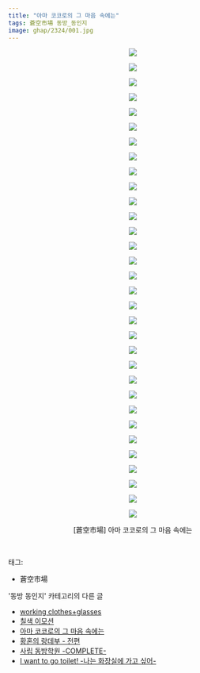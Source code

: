 ```yaml
---
title: "아마 코코로의 그 마음 속에는"
tags: 蒼空市場 동방_동인지
image: ghap/2324/001.jpg
---
```

<div class="article">
<p style="text-align: center; clear: none; float: none;"><img src="{{ site.nasurl }}/ghap/2324/001.jpg"/></p>
<p style="text-align: center; clear: none; float: none;"><img src="{{ site.nasurl }}/ghap/2324/002.jpg"/></p>
<p style="text-align: center; clear: none; float: none;"><img src="{{ site.nasurl }}/ghap/2324/003.jpg"/></p>
<p style="text-align: center; clear: none; float: none;"><img src="{{ site.nasurl }}/ghap/2324/004.jpg"/></p>
<p style="text-align: center; clear: none; float: none;"><img src="{{ site.nasurl }}/ghap/2324/005.jpg"/></p>
<p style="text-align: center; clear: none; float: none;"><img src="{{ site.nasurl }}/ghap/2324/006.jpg"/></p>
<p style="text-align: center; clear: none; float: none;"><img src="{{ site.nasurl }}/ghap/2324/007.jpg"/></p>
<p style="text-align: center; clear: none; float: none;"><img src="{{ site.nasurl }}/ghap/2324/008.jpg"/></p>
<p style="text-align: center; clear: none; float: none;"><img src="{{ site.nasurl }}/ghap/2324/009.jpg"/></p>
<p style="text-align: center; clear: none; float: none;"><img src="{{ site.nasurl }}/ghap/2324/010.jpg"/></p>
<p style="text-align: center; clear: none; float: none;"><img src="{{ site.nasurl }}/ghap/2324/011.jpg"/></p>
<p style="text-align: center; clear: none; float: none;"><img src="{{ site.nasurl }}/ghap/2324/012.jpg"/></p>
<p style="text-align: center; clear: none; float: none;"><img src="{{ site.nasurl }}/ghap/2324/013.jpg"/></p>
<p style="text-align: center; clear: none; float: none;"><img src="{{ site.nasurl }}/ghap/2324/014.jpg"/></p>
<p style="text-align: center; clear: none; float: none;"><img src="{{ site.nasurl }}/ghap/2324/015.jpg"/></p>
<p style="text-align: center; clear: none; float: none;"><img src="{{ site.nasurl }}/ghap/2324/016.jpg"/></p>
<p style="text-align: center; clear: none; float: none;"><img src="{{ site.nasurl }}/ghap/2324/017.jpg"/></p>
<p style="text-align: center; clear: none; float: none;"><img src="{{ site.nasurl }}/ghap/2324/018.jpg"/></p>
<p style="text-align: center; clear: none; float: none;"><img src="{{ site.nasurl }}/ghap/2324/019.jpg"/></p>
<p style="text-align: center; clear: none; float: none;"><img src="{{ site.nasurl }}/ghap/2324/020.jpg"/></p>
<p style="text-align: center; clear: none; float: none;"><img src="{{ site.nasurl }}/ghap/2324/021.jpg"/></p>
<p style="text-align: center; clear: none; float: none;"><img src="{{ site.nasurl }}/ghap/2324/022.jpg"/></p>
<p style="text-align: center; clear: none; float: none;"><img src="{{ site.nasurl }}/ghap/2324/023.jpg"/></p>
<p style="text-align: center; clear: none; float: none;"><img src="{{ site.nasurl }}/ghap/2324/024.jpg"/></p>
<p style="text-align: center; clear: none; float: none;"><img src="{{ site.nasurl }}/ghap/2324/025.jpg"/></p>
<p style="text-align: center; clear: none; float: none;"><img src="{{ site.nasurl }}/ghap/2324/026.jpg"/></p>
<p style="text-align: center; clear: none; float: none;"><img src="{{ site.nasurl }}/ghap/2324/027.jpg"/></p>
<p style="text-align: center; clear: none; float: none;"><img src="{{ site.nasurl }}/ghap/2324/028.jpg"/></p>
<p style="text-align: center; clear: none; float: none;"><img src="{{ site.nasurl }}/ghap/2324/029.jpg"/></p>
<p style="text-align: center; clear: none; float: none;"><img src="{{ site.nasurl }}/ghap/2324/030.jpg"/></p>
<p style="text-align: center; clear: none; float: none;"><img src="{{ site.nasurl }}/ghap/2324/031.jpg"/></p>
<p style="text-align: center; clear: none; float: none;"><img src="{{ site.nasurl }}/ghap/2324/032.jpg"/></p>
<p style="text-align: center; clear: none; float: none;">[蒼空市場] 아마 코코로의 그 마음 속에는</p>
<p><br/></p>
</div><div class="tagTrail">
<p>태그: </p>
<ul>
<li>蒼空市場</li>
</ul>
</div><div class="another">
<p>'동방 동인지' 카테고리의 다른 글</p>
<ul>
<li><a href="/2016-09-24-ghap_2326">working clothes+glasses</a></li>
<li><a href="/2016-09-24-ghap_2325">칠색 이모션</a></li>
<li><a href="/2016-09-24-ghap_2324">아마 코코로의 그 마음 속에는</a></li>
<li><a href="/2016-09-24-ghap_2323">황혼의 랑데부 - 전편</a></li>
<li><a href="/2016-09-24-ghap_2322">사립 동방학원 -COMPLETE-</a></li>
<li><a href="/2016-09-24-ghap_2321">I want to go toilet! -나는 화장실에 가고 싶어-</a></li>
</ul>
</div><div class="cb_module cb_fluid">
<div class="cb_wrt cb_profile">
</div><!-- commentList close -->
</div>